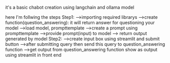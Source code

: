 it's a basic chabot creation using langchain and ollama model 

here I'm follwing the steps
Step1:
    -->importing required librarys
    -->create function(question_answering): it will return answer for questioning your model
        -->load model, prompttemplate
        -->create a prompt using prompttemplate
        -->provide prompt(input) to model
        --> return output generated by model
Step2:
    -->create input box using streamlit and submit button
    -->after submitting query then send this query to question_answering function 
    -->get output from question_answering function show as output using streamlit in front end



